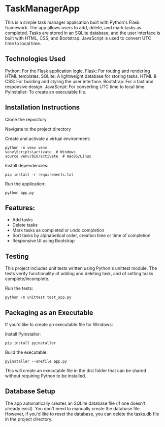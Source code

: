 # TaskManagerApp
This is a simple task manager application built with Python's Flask framework. The app allows users to add, delete, and mark tasks as completed. Tasks are stored in an SQLite database, and the user interface is built with HTML, CSS, and Bootstrap. JavaScript is used to convert UTC time to local time.


## Technologies Used
Python: For the Flask application logic.
Flask: For routing and rendering HTML templates.
SQLite: A lightweight database for storing tasks.
HTML & CSS: For building and styling the user interface.
Bootstrap: For a fast and responsive design.
JavaScript: For converting UTC time to local time.
PyInstaller: To create an executable file.


## Installation Instructions
Clone the repository

Navigate to the project directory

Create and activate a virtual environment:
```
python -m venv venv
venv\Scripts\activate  # Windows
source venv/bin/activate  # macOS/Linux
```

Install dependencies:
```
pip install -r requirements.txt
```

Run the application:
```
python app.py
```


## Features:
 - Add tasks
 - Delete tasks
 - Mark tasks as completed or undo completion
 - Sort tasks by alphabetical order, creation time or time of completion
 - Responsive UI using Bootstrap

 
## Testing
This project includes unit tests written using Python's unittest module. The tests verify functionality of adding and deleting task, and of setting tasks complete/incomplete.

Run the tests:
```
python -m unittest test_app.py
```

 
## Packaging as an Executable
If you'd like to create an executable file for Windows:

Install PyInstaller:
```
pip install pyinstaller
```

Build the executable:
```
pyinstaller --onefile app.py
```

This will create an executable file in the dist folder that can be shared without requiring Python to be installed.

 
## Database Setup
The app automatically creates an SQLite database file (if one doesn't already exist). You don't need to manually create the database file. However, if you'd like to reset the database, you can delete the tasks.db file in the project directory.

